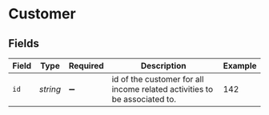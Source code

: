 # Customer


## Fields

| Field                                                                     | Type                                                                      | Required                                                                  | Description                                                               | Example                                                                   |
| ------------------------------------------------------------------------- | ------------------------------------------------------------------------- | ------------------------------------------------------------------------- | ------------------------------------------------------------------------- | ------------------------------------------------------------------------- |
| `id`                                                                      | *string*                                                                  | :heavy_minus_sign:                                                        | id of the customer for all income related activities to be associated to. | 142                                                                       |